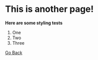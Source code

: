 # This is another page!

**Here are some styling tests**

1. One
2. Two
3. Three 

[Go Back](https://nisharu3.github.io/cse15l-lab-reports/)

